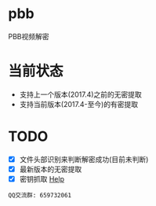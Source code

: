 # pbb
PBB视频解密

# 当前状态
- 支持上一个版本(2017.4)之前的无密提取
- 支持当前版本(2017.4-至今)的有密提取

# TODO
- [x] 文件头部识别来判断解密成功(目前未判断)
- [x] 最新版本的无密提取
- [x] 密钥抓取 [ Help ](https://github.com/WatchSnow/pbb/wiki/How-to-extract-a-key%3F)

`QQ交流群: 659732061`

